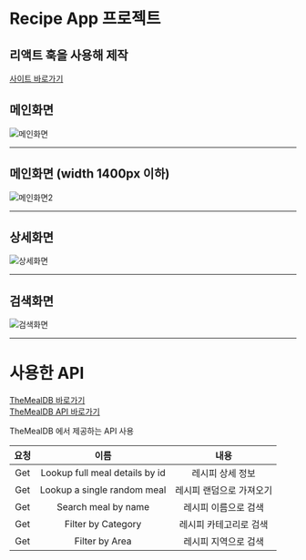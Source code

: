 # Recipe App 프로젝트

## 리액트 훅을 사용해 제작

[사이트 바로가기](https://jihoon-recipe-app.netlify.app)

## 메인화면

![메인화면](https://user-images.githubusercontent.com/58219394/104287626-0f4a0b00-54fa-11eb-80c5-ff9fc5a579e4.png)

---

## 메인화면 (width 1400px 이하)

![메인화면2](https://user-images.githubusercontent.com/58219394/104287621-0eb17480-54fa-11eb-8365-9b3535fcd9ac.png)

---

## 상세화면

![상세화면](https://user-images.githubusercontent.com/58219394/104287628-0fe2a180-54fa-11eb-8406-c00c39400bb9.png)

---

## 검색화면

![검색화면](https://user-images.githubusercontent.com/58219394/104287607-0bb68400-54fa-11eb-9848-271c414cfcc4.png)

---

# 사용한 API

[TheMealDB 바로가기](https://www.themealdb.com/)  
[TheMealDB API 바로가기](https://www.themealdb.com/api.php)

TheMealDB 에서 제공하는 API 사용

| 요청 |              이름              |           내용           |
| :--: | :----------------------------: | :----------------------: |
| Get  | Lookup full meal details by id |     레시피 상세 정보     |
| Get  |  Lookup a single random meal   | 레시피 랜덤으로 가져오기 |
| Get  |      Search meal by name       |   레시피 이름으로 검색   |
| Get  |       Filter by Category       |  레시피 카테고리로 검색  |
| Get  |         Filter by Area         |   레시피 지역으로 검색   |
